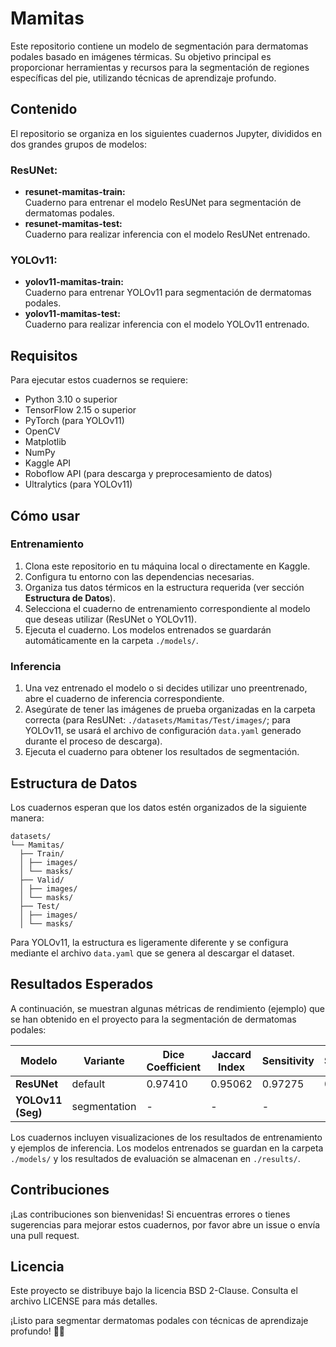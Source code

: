 # Mamitas
Este repositorio contiene un modelo de segmentación para dermatomas podales basado en imágenes térmicas. Su objetivo principal es proporcionar herramientas y recursos para la segmentación de regiones específicas del pie, utilizando técnicas de aprendizaje profundo.

## Contenido

El repositorio se organiza en los siguientes cuadernos Jupyter, divididos en dos grandes grupos de modelos:

### **ResUNet:**
- **resunet-mamitas-train:**  
  Cuaderno para entrenar el modelo ResUNet para segmentación de dermatomas podales.
- **resunet-mamitas-test:**  
  Cuaderno para realizar inferencia con el modelo ResUNet entrenado.

### **YOLOv11:**
- **yolov11-mamitas-train:**  
  Cuaderno para entrenar YOLOv11 para segmentación de dermatomas podales.
- **yolov11-mamitas-test:**  
  Cuaderno para realizar inferencia con el modelo YOLOv11 entrenado.

## Requisitos

Para ejecutar estos cuadernos se requiere:
- Python 3.10 o superior
- TensorFlow 2.15 o superior
- PyTorch (para YOLOv11)
- OpenCV
- Matplotlib
- NumPy
- Kaggle API
- Roboflow API (para descarga y preprocesamiento de datos)
- Ultralytics (para YOLOv11)

## Cómo usar

### **Entrenamiento**
1. Clona este repositorio en tu máquina local o directamente en Kaggle.
2. Configura tu entorno con las dependencias necesarias.
3. Organiza tus datos térmicos en la estructura requerida (ver sección **Estructura de Datos**).
4. Selecciona el cuaderno de entrenamiento correspondiente al modelo que deseas utilizar (ResUNet o YOLOv11).
5. Ejecuta el cuaderno. Los modelos entrenados se guardarán automáticamente en la carpeta `./models/`.

### **Inferencia**
1. Una vez entrenado el modelo o si decides utilizar uno preentrenado, abre el cuaderno de inferencia correspondiente.
2. Asegúrate de tener las imágenes de prueba organizadas en la carpeta correcta (para ResUNet: `./datasets/Mamitas/Test/images/`; para YOLOv11, se usará el archivo de configuración `data.yaml` generado durante el proceso de descarga).
3. Ejecuta el cuaderno para obtener los resultados de segmentación.

## Estructura de Datos

Los cuadernos esperan que los datos estén organizados de la siguiente manera:

```plaintext
datasets/ 
└── Mamitas/
  ├── Train/
  │ ├── images/
  │ └── masks/
  ├── Valid/
  │ ├── images/
  │ └── masks/
  ├── Test/
  │ ├── images/
  │ └── masks/
```

Para YOLOv11, la estructura es ligeramente diferente y se configura mediante el archivo `data.yaml` que se genera al descargar el dataset.

## Resultados Esperados

A continuación, se muestran algunas métricas de rendimiento (ejemplo) que se han obtenido en el proyecto para la segmentación de dermatomas podales:

| Modelo              | Variante | Dice Coefficient | Jaccard Index | Sensitivity | Specificity | Precision (P) | Recall (R) | mAP50 | mAP50-95 |
|---------------------|----------|------------------|---------------|-------------|-------------|---------------|------------|-------|----------|
| **ResUNet**        | default   | 0.97410          | 0.95062       | 0.97275     | 0.97275     | -             | -          | -     | -        |
| **YOLOv11 (Seg)**  | segmentation | -             | -             | -           | -           | 0.983         | 1          | 0.99  | 0.99     |

Los cuadernos incluyen visualizaciones de los resultados de entrenamiento y ejemplos de inferencia. Los modelos entrenados se guardan en la carpeta `./models/` y los resultados de evaluación se almacenan en `./results/`.

## Contribuciones

¡Las contribuciones son bienvenidas! Si encuentras errores o tienes sugerencias para mejorar estos cuadernos, por favor abre un issue o envía una pull request.

## Licencia

Este proyecto se distribuye bajo la licencia BSD 2-Clause. Consulta el archivo LICENSE para más detalles.

¡Listo para segmentar dermatomas podales con técnicas de aprendizaje profundo! 👣🔥


